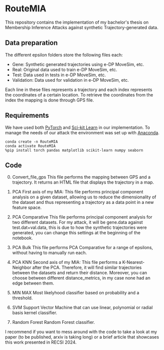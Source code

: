 # RouteMIA
This repository contains the implementation of my bachelor's thesis on Membership Inference Attacks against synthetic Trajectory-generated data.

## Data preparation
The different epsilon folders store the following files each:
- Gene: Synthetic generated trajectories using e-DP MoveSim, etc.
- Real: Original data used to train e-DP MoveSim, etc.
- Test: Data used in tests in e-DP MoveSim, etc.
- Validation: Data used for validation in e-DP MoveSim, etc.

Each line in these files represents a trajectory and each index represents the coordinates of a certain location. To retrieve the coordinates from the index the mapping is done through GPS file.


## Requirements
We have used both [PyTorch](https://pytorch.org/) and [Sci-kit Learn](https://scikit-learn.org/stable/) in our implementation. To manage the needs of our attack the environment was set up with [Anaconda](https://www.anaconda.com/download/).

```
conda create -n RouteMIA
conda activate RouteMIA
%pip install torch pandas matplotlib scikit-learn numpy seaborn
```
## Code
0. Convert_file_gps
This file performs the mapping between GPS and a trajectory. It returns an HTML file that displays the trajectory in a map.

1. PCA
First axis of my MIA: This file performs principal component analysis on a given dataset, allowing us to reduce the dimensionality of the dataset and thus representing a trajectory as a data point in a new feature space.

2. PCA Comparative
This file performs principal component analysis for two different datasets. For my attack, it will be gene.data against test.dat+val.data, this is due to how the synthetic trajectories were generated, you can change this settings at the beginning of the notebook.

3. PCA Bulk
This file performs PCA Comparative for a range of epsilons, without having to manually run each.

4. PCA KNN
Second axis of my MIA: This file performs a K-Nearest-Neighbor after the PCA. Therefore, it will find similar trajectories between the datasets and return their distance. Moreover, you can choose between different distance_metrics, in my case none had an edge between them.

6. MIN MAX
Most likelyhood classifier based on probability and a threshold.

8. SVM
Support Vector Machine that can use linear, polynomial or radial basis kernel classifier.

10. Random Forest
Random Forest classifier.
        
I recommend if you want to mess around with the code to take a look at my paper (to be published, arxiv is taking long) or a brief article that showcases this work presented in RECSI 2024.
